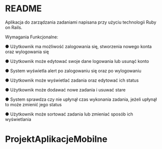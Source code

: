 # README

Aplikacja do zarządzania zadaniami napisana przy użyciu technologii Ruby on Rails. 

Wymagania Funkcjonalne:

● Użytkownik ma możliwość zalogowania się, stworzenia nowego konta oraz
wylogowania się

● Użytkownik może edytować swoje dane logowania lub usunąć konto

● System wyświetla alert po zalogowaniu się oraz po wylogowaniu

● Użytkownik może wyświetlać zadania oraz edytować ich status

● Użytkownik może dodawać nowe zadania i usuwać stare

● System sprawdza czy nie upłynął czas wykonania zadania, jeżeli upłynął to może
zmienić jego status

● Użytkownik może sortować zadania lub zmieniać sposób ich wyświetlania

# ProjektAplikacjeMobilne
